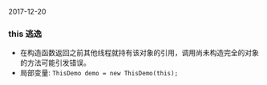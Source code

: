 2017-12-20
### this 逃逸
+ 在构造函数返回之前其他线程就持有该对象的引用，调用尚未构造完全的对象的方法可能引发错误。
+ 局部变量: `` ThisDemo demo = new ThisDemo(this); ``

### 
